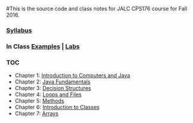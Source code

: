 #This is the source code and class notes for JALC CPS176 course for Fall 2016.
### [Syllabus](http://goo.gl/jqSB7K)
### In Class [Examples](examples/) | [Labs](labs/)
### TOC
* Chapter 1: [Introduction to Computers and Java](introduction/)
* Chapter 2: [Java Fundamentals](fundamentals/)
* Chapter 3: [Decision Structures](decision_structures/)
* Chapter 4: [Loops and Files](loops_and_files/)
* Chapter 5: [Methods](methods/)
* Chapter 6: [Introduction to Classes](classes/)
* Chapter 7: [Arrays](arrays/)
